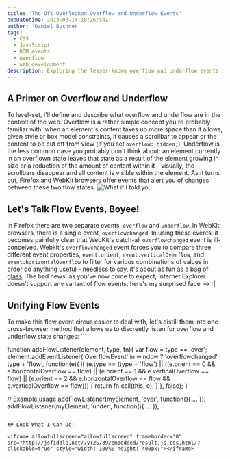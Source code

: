 ```yaml
---
title: 'The Oft-Overlooked Overflow and Underflow Events'
pubDatetime: 2013-03-14T10:26:54Z
author: 'Daniel Buchner'
tags:
  - CSS
  - JavaScript
  - DOM events
  - overflow
  - web development
description: Exploring the lesser-known overflow and underflow events in Firefox and WebKit browsers that detect changes in element scroll states.
---
```


## A Primer on Overflow and Underflow

To level-set, I'll define and describe what overflow and underflow are in the context of the web. Overflow is a rather simple concept you're probably familiar with: when an element's content takes up more space than it allows, given style or box model constraints, it causes a scrollbar to appear or the content to be cut off from view (if you set `overflow: hidden;`). Underflow is the less common case you probably don't think about: an element currently in an overflown state leaves that state as a result of the element growing in size or a reduction of the amount of content within it - visually, the scrollbars disappear and all content is visible within the element. As it turns out, Firefox and WebKit browsers offer events that alert you of changes between these two flow states. ![What if I told you](http://i.qkme.me/3tctfi.jpg)

## Let's Talk Flow Events, Boyee!

In Firefox there are two separate events, `overflow` and `underflow`. In WebKit browsers, there is a single event, `overflowchanged`. In using these events, it becomes painfully clear that WebKit's catch-all `overflowchanged` event is ill-conceived. Webkit's `overflowchanged` event forces you to compare three different event properties, `event.orient`, `event.verticalOverflow`, and `event.horizontalOverflow` to filter for various combinations of values in order do anything useful - needless to say, it's about as fun as a [bag of glass](http://www.nbc.com/saturday-night-live/video/irwin-mainway/1185611/ "Classic SNL - Bag o' Glass"). The bad news: as you've now come to expect, Internet Explorer doesn't support any variant of flow events, here's my surprised face --&gt; :|

## Unifying Flow Events

To make this flow event circus easier to deal with, let's distill them into one cross-browser method that allows us to discreetly listen for overflow and underflow state changes: ```

function addFlowListener(element, type, fn){
  var flow = type == 'over';
  element.addEventListener('OverflowEvent' in window ? 'overflowchanged' : type + 'flow', function(e){
    if (e.type == (type + 'flow') ||
      ((e.orient == 0 && e.horizontalOverflow == flow) || 
      (e.orient == 1 && e.verticalOverflow == flow) || 
      (e.orient == 2 && e.horizontalOverflow == flow && e.verticalOverflow == flow))) {
      return fn.call(this, e);
    }
  }, false);
}

// Example usage
addFlowListener(myElement, 'over', function(){ ... });
addFlowListener(myElement, 'under', function(){ ... });
```

## Look What I Can Do!

<iframe allowfullscreen="allowfullscreen" frameborder="0" src="http://jsfiddle.net/7yT2S/39/embedded/result,js,css,html/?clickable=true" style="width: 100%; height: 400px;"></iframe>